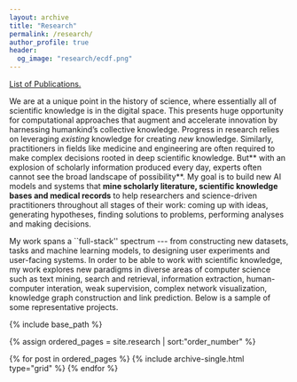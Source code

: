 ```yaml
---
layout: archive
title: "Research"
permalink: /research/
author_profile: true
header:
  og_image: "research/ecdf.png"
---
```

[List of Publications.](https://scholar.google.com/citations?hl=en&user=RZbspgIAAAAJ&view_op=list_works&sortby=pubdate)

We are at a unique point in the history of science, where essentially all of scientific knowledge is in the digital space. This presents huge opportunity for computational approaches that augment and accelerate innovation by harnessing humankind’s collective knowledge. Progress in research relies on leveraging _existing_ knowledge for creating _new_ knowledge. Similarly, practitioners in fields like medicine and engineering are often required to make complex decisions rooted in deep scientific knowledge. But** with an explosion of scholarly information produced every day, experts often cannot see the broad landscape of possibility**. My goal is to build new AI models and systems that **mine scholarly literature, scientific knowledge bases and medical records** to help researchers and science-driven practitioners throughout all stages of their work: coming up with ideas, generating hypotheses, finding solutions to problems, performing analyses and making decisions. 

My work spans a ``full-stack'' spectrum --- from constructing new datasets, tasks and machine learning models, to designing user experiments and user-facing systems. In order to be able to work with scientific knowledge, my work explores new paradigms in diverse areas of computer science such as text mining, search and retrieval, information extraction, human-computer interation, weak supervision, complex network visualization, knowledge graph construction and link prediction. Below is a sample of some representative projects. 

<nbsp>

{% include base_path %}

{% assign ordered_pages = site.research | sort:"order_number" %}

{% for post in ordered_pages %}
  {% include archive-single.html type="grid" %}
{% endfor %}
